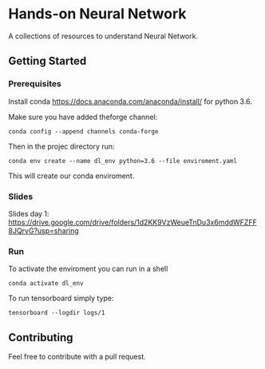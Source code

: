 # Hands-on Neural Network

A collections of resources to understand Neural Network.

## Getting Started

### Prerequisites

Install conda https://docs.anaconda.com/anaconda/install/ for python 3.6.

Make sure you have added theforge channel:

```
conda config --append channels conda-forge
```

Then in the projec directory run:

```
conda env create --name dl_env python=3.6 --file enviroment.yaml
```

This will create our conda enviroment.

### Slides

Slides day 1: https://drive.google.com/drive/folders/1d2KK9VzWeueTnDu3x6mddWFZFF8JQrvG?usp=sharing

### Run
To activate the enviroment you can run in a shell

```
conda activate dl_env
```

To run tensorboard simply type:

```
tensorboard --logdir logs/1
```

## Contributing

Feel free to contribute with a pull request.
